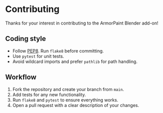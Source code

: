 # Contributing

Thanks for your interest in contributing to the ArmorPaint Blender add-on!

## Coding style

- Follow [PEP8](https://pep8.org/). Run `flake8` before committing.
- Use `pytest` for unit tests.
- Avoid wildcard imports and prefer `pathlib` for path handling.

## Workflow

1. Fork the repository and create your branch from `main`.
2. Add tests for any new functionality.
3. Run `flake8` and `pytest` to ensure everything works.
4. Open a pull request with a clear description of your changes.

